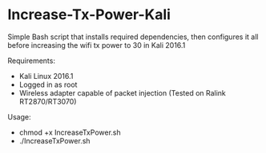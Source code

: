 # Increase-Tx-Power-Kali
Simple Bash script that installs required dependencies, then configures it all before increasing the wifi tx power to 30 in Kali 2016.1

Requirements:

- Kali Linux 2016.1
- Logged in as root
- Wireless adapter capable of packet injection (Tested on Ralink RT2870/RT3070) 

Usage:

- chmod +x IncreaseTxPower.sh
- ./IncreaseTxPower.sh

